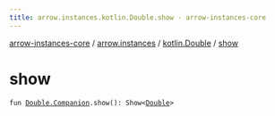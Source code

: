 ```yaml
---
title: arrow.instances.kotlin.Double.show - arrow-instances-core
---
```


[arrow-instances-core](../../index.html) / [arrow.instances](../index.html) / [kotlin.Double](index.html) / [show](./show.html)

# show

`fun `[`Double.Companion`](https://kotlinlang.org/api/latest/jvm/stdlib/kotlin/-double/-companion/index.html)`.show(): Show<`[`Double`](https://kotlinlang.org/api/latest/jvm/stdlib/kotlin/-double/index.html)`>`